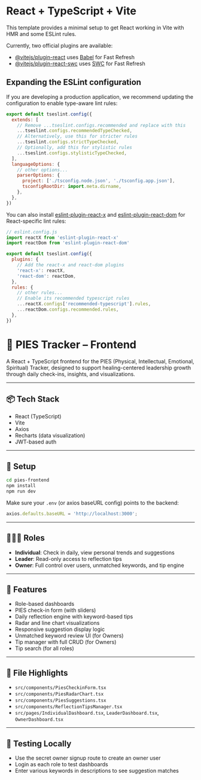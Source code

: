 # React + TypeScript + Vite

This template provides a minimal setup to get React working in Vite with HMR and some ESLint rules.

Currently, two official plugins are available:

- [@vitejs/plugin-react](https://github.com/vitejs/vite-plugin-react/blob/main/packages/plugin-react/README.md) uses [Babel](https://babeljs.io/) for Fast Refresh
- [@vitejs/plugin-react-swc](https://github.com/vitejs/vite-plugin-react-swc) uses [SWC](https://swc.rs/) for Fast Refresh

## Expanding the ESLint configuration

If you are developing a production application, we recommend updating the configuration to enable type-aware lint rules:

```js
export default tseslint.config({
  extends: [
    // Remove ...tseslint.configs.recommended and replace with this
    ...tseslint.configs.recommendedTypeChecked,
    // Alternatively, use this for stricter rules
    ...tseslint.configs.strictTypeChecked,
    // Optionally, add this for stylistic rules
    ...tseslint.configs.stylisticTypeChecked,
  ],
  languageOptions: {
    // other options...
    parserOptions: {
      project: ['./tsconfig.node.json', './tsconfig.app.json'],
      tsconfigRootDir: import.meta.dirname,
    },
  },
})
```

You can also install [eslint-plugin-react-x](https://github.com/Rel1cx/eslint-react/tree/main/packages/plugins/eslint-plugin-react-x) and [eslint-plugin-react-dom](https://github.com/Rel1cx/eslint-react/tree/main/packages/plugins/eslint-plugin-react-dom) for React-specific lint rules:

```js
// eslint.config.js
import reactX from 'eslint-plugin-react-x'
import reactDom from 'eslint-plugin-react-dom'

export default tseslint.config({
  plugins: {
    // Add the react-x and react-dom plugins
    'react-x': reactX,
    'react-dom': reactDom,
  },
  rules: {
    // other rules...
    // Enable its recommended typescript rules
    ...reactX.configs['recommended-typescript'].rules,
    ...reactDom.configs.recommended.rules,
  },
})
```
# 🧠 PIES Tracker – Frontend

A React + TypeScript frontend for the PIES (Physical, Intellectual, Emotional, Spiritual) Tracker, designed to support healing-centered leadership growth through daily check-ins, insights, and visualizations.

---

## 📦 Tech Stack
- React (TypeScript)
- Vite
- Axios
- Recharts (data visualization)
- JWT-based auth

---

## 🚀 Setup

```bash
cd pies-frontend
npm install
npm run dev
```

Make sure your `.env` (or axios baseURL config) points to the backend:
```ts
axios.defaults.baseURL = 'http://localhost:3000';
```

---

## 🧑‍🤝‍🧑 Roles

- **Individual**: Check in daily, view personal trends and suggestions
- **Leader**: Read-only access to reflection tips
- **Owner**: Full control over users, unmatched keywords, and tip engine

---

## 🔑 Features

- Role-based dashboards
- PIES check-in form (with sliders)
- Daily reflection engine with keyword-based tips
- Radar and line chart visualizations
- Responsive suggestion display logic
- Unmatched keyword review UI (for Owners)
- Tip manager with full CRUD (for Owners)
- Tip search (for all roles)

---

## 📁 File Highlights
- `src/components/PiesCheckinForm.tsx`
- `src/components/PiesRadarChart.tsx`
- `src/components/PiesSuggestions.tsx`
- `src/components/ReflectionTipsManager.tsx`
- `src/pages/IndividualDashboard.tsx`, `LeaderDashboard.tsx`, `OwnerDashboard.tsx`

---

## 🧪 Testing Locally
- Use the secret owner signup route to create an owner user
- Login as each role to test dashboards
- Enter various keywords in descriptions to see suggestion matches